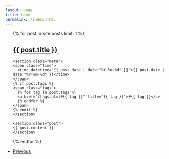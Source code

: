 ```yaml
---
layout: page
title: home
permalink: /index.html
---
```


<div>
  <ul class="listing">
  {% for post in site.posts limit: 1 %}
  <article class="content">
    <section class="title">
      <h2><a href="{{ post.url }}">{{ post.title }}</a></h2>
    </section>

    <section class="meta">
    <span class="time">
      <time datetime="{{ post.date | date:"%Y-%m-%d" }}">{{ post.date | date:"%Y-%m-%d" }}</time>
    </span>
    {% if post.tags %}
    <span class="tags">
      {% for tag in post.tags %}
      <a href="/tags.html#{{ tag }}" title="{{ tag }}">#{{ tag }}</a>
      {% endfor %}
    </span>
    {% endif %}
    </section>

    <section class="post">
    {{ post.content }}
    </section>
  </article>
  {% endfor %}
  </ul>
  <ul class="listing main-listing">
    <li class="listing-seperator"><a href="/archive.html">Previous</a></li>
  </ul>
</div>
